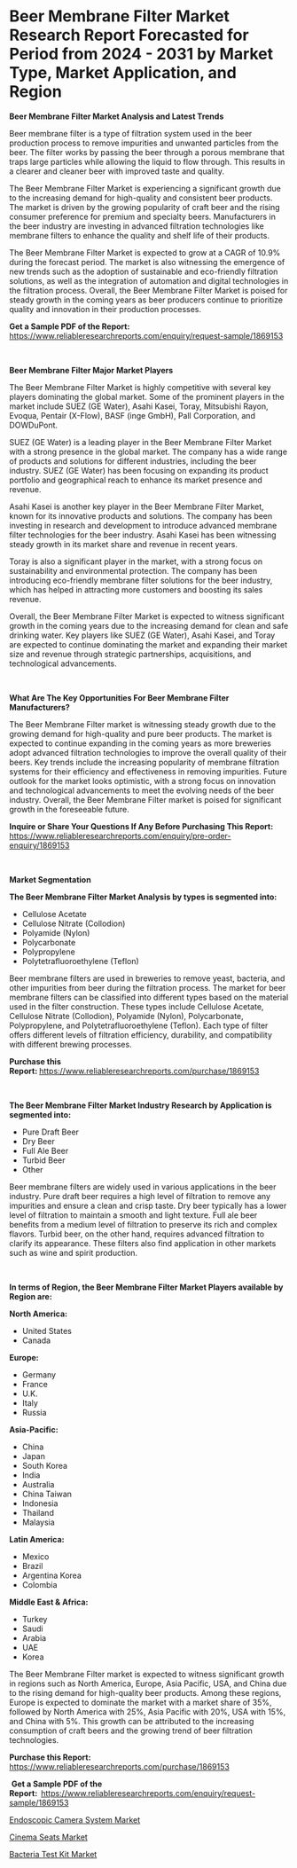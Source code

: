 <p><h1>Beer Membrane Filter Market Research Report Forecasted for Period from 2024 -  2031 by Market Type, Market Application, and Region</h1></p><p><strong>Beer Membrane Filter Market Analysis and Latest Trends</strong></p>
<p><p>Beer membrane filter is a type of filtration system used in the beer production process to remove impurities and unwanted particles from the beer. The filter works by passing the beer through a porous membrane that traps large particles while allowing the liquid to flow through. This results in a clearer and cleaner beer with improved taste and quality.</p><p>The Beer Membrane Filter Market is experiencing a significant growth due to the increasing demand for high-quality and consistent beer products. The market is driven by the growing popularity of craft beer and the rising consumer preference for premium and specialty beers. Manufacturers in the beer industry are investing in advanced filtration technologies like membrane filters to enhance the quality and shelf life of their products.</p><p>The Beer Membrane Filter Market is expected to grow at a CAGR of 10.9% during the forecast period. The market is also witnessing the emergence of new trends such as the adoption of sustainable and eco-friendly filtration solutions, as well as the integration of automation and digital technologies in the filtration process. Overall, the Beer Membrane Filter Market is poised for steady growth in the coming years as beer producers continue to prioritize quality and innovation in their production processes.</p></p>
<p><strong>Get a Sample PDF of the Report:&nbsp;</strong> <a href="https://www.reliableresearchreports.com/enquiry/request-sample/1869153">https://www.reliableresearchreports.com/enquiry/request-sample/1869153</a></p>
<p>&nbsp;</p>
<p><strong>Beer Membrane Filter Major Market Players</strong></p>
<p><p>The Beer Membrane Filter Market is highly competitive with several key players dominating the global market. Some of the prominent players in the market include SUEZ (GE Water), Asahi Kasei, Toray, Mitsubishi Rayon, Evoqua, Pentair (X-Flow), BASF (inge GmbH), Pall Corporation, and DOWDuPont.</p><p>SUEZ (GE Water) is a leading player in the Beer Membrane Filter Market with a strong presence in the global market. The company has a wide range of products and solutions for different industries, including the beer industry. SUEZ (GE Water) has been focusing on expanding its product portfolio and geographical reach to enhance its market presence and revenue.</p><p>Asahi Kasei is another key player in the Beer Membrane Filter Market, known for its innovative products and solutions. The company has been investing in research and development to introduce advanced membrane filter technologies for the beer industry. Asahi Kasei has been witnessing steady growth in its market share and revenue in recent years.</p><p>Toray is also a significant player in the market, with a strong focus on sustainability and environmental protection. The company has been introducing eco-friendly membrane filter solutions for the beer industry, which has helped in attracting more customers and boosting its sales revenue.</p><p>Overall, the Beer Membrane Filter Market is expected to witness significant growth in the coming years due to the increasing demand for clean and safe drinking water. Key players like SUEZ (GE Water), Asahi Kasei, and Toray are expected to continue dominating the market and expanding their market size and revenue through strategic partnerships, acquisitions, and technological advancements.</p></p>
<p>&nbsp;</p>
<p><strong>What Are The Key Opportunities For Beer Membrane Filter Manufacturers?</strong></p>
<p><p>The Beer Membrane Filter market is witnessing steady growth due to the growing demand for high-quality and pure beer products. The market is expected to continue expanding in the coming years as more breweries adopt advanced filtration technologies to improve the overall quality of their beers. Key trends include the increasing popularity of membrane filtration systems for their efficiency and effectiveness in removing impurities. Future outlook for the market looks optimistic, with a strong focus on innovation and technological advancements to meet the evolving needs of the beer industry. Overall, the Beer Membrane Filter market is poised for significant growth in the foreseeable future.</p></p>
<p><strong>Inquire or Share Your Questions If Any Before Purchasing This Report:</strong> <a href="https://www.reliableresearchreports.com/enquiry/pre-order-enquiry/1869153">https://www.reliableresearchreports.com/enquiry/pre-order-enquiry/1869153</a></p>
<p>&nbsp;</p>
<p><strong>Market Segmentation</strong></p>
<p><strong>The Beer Membrane Filter Market Analysis by types is segmented into:</strong></p>
<p><ul><li>Cellulose Acetate</li><li>Cellulose Nitrate (Collodion)</li><li>Polyamide (Nylon)</li><li>Polycarbonate</li><li>Polypropylene</li><li>Polytetrafluoroethylene (Teflon)</li></ul></p>
<p><p>Beer membrane filters are used in breweries to remove yeast, bacteria, and other impurities from beer during the filtration process. The market for beer membrane filters can be classified into different types based on the material used in the filter construction. These types include Cellulose Acetate, Cellulose Nitrate (Collodion), Polyamide (Nylon), Polycarbonate, Polypropylene, and Polytetrafluoroethylene (Teflon). Each type of filter offers different levels of filtration efficiency, durability, and compatibility with different brewing processes.</p></p>
<p><strong>Purchase this Report:&nbsp;</strong><a href="https://www.reliableresearchreports.com/purchase/1869153">https://www.reliableresearchreports.com/purchase/1869153</a></p>
<p>&nbsp;</p>
<p><strong>The Beer Membrane Filter Market Industry Research by Application is segmented into:</strong></p>
<p><ul><li>Pure Draft Beer</li><li>Dry Beer</li><li>Full Ale Beer</li><li>Turbid Beer</li><li>Other</li></ul></p>
<p><p>Beer membrane filters are widely used in various applications in the beer industry. Pure draft beer requires a high level of filtration to remove any impurities and ensure a clean and crisp taste. Dry beer typically has a lower level of filtration to maintain a smooth and light texture. Full ale beer benefits from a medium level of filtration to preserve its rich and complex flavors. Turbid beer, on the other hand, requires advanced filtration to clarify its appearance. These filters also find application in other markets such as wine and spirit production.</p></p>
<p>&nbsp;</p>
<p><strong>In terms of Region, the Beer Membrane Filter Market Players available by Region are:</strong></p>
<p>
    <p> <strong> North America: </strong>
        <ul>
            <li>United States</li>
            <li>Canada</li>
        </ul>
        </p> 
    <p> <strong> Europe: </strong>
        <ul>
            <li>Germany</li>
            <li>France</li>
            <li>U.K.</li>
            <li>Italy</li>
            <li>Russia</li>
        </ul>
        </p> 
    <p> <strong> Asia-Pacific: </strong>
        <ul>
            <li>China</li>
            <li>Japan</li>
            <li>South Korea</li>
            <li>India</li>
            <li>Australia</li>
            <li>China Taiwan</li>
            <li>Indonesia</li>
            <li>Thailand</li>
            <li>Malaysia</li>
        </ul>
        </p> 
    <p> <strong> Latin America: </strong>
        <ul>
            <li>Mexico</li>
            <li>Brazil</li>
            <li>Argentina Korea</li>
            <li>Colombia</li>
        </ul>
        </p> 
    <p> <strong> Middle East & Africa: </strong>
        <ul>
            <li>Turkey</li>
            <li>Saudi</li>
            <li>Arabia</li>
            <li>UAE</li>
            <li>Korea</li>
        </ul>
    </p>
    </p>
<p><p>The Beer Membrane Filter market is expected to witness significant growth in regions such as North America, Europe, Asia Pacific, USA, and China due to the rising demand for high-quality beer products. Among these regions, Europe is expected to dominate the market with a market share of 35%, followed by North America with 25%, Asia Pacific with 20%, USA with 15%, and China with 5%. This growth can be attributed to the increasing consumption of craft beers and the growing trend of beer filtration technologies.</p></p>
<p><strong>Purchase this Report: </strong><a href="https://www.reliableresearchreports.com/purchase/1869153">https://www.reliableresearchreports.com/purchase/1869153</a></p>
<p>&nbsp;<strong>Get a Sample PDF of the Report:&nbsp;&nbsp;</strong><a href="https://www.reliableresearchreports.com/enquiry/request-sample/1869153">https://www.reliableresearchreports.com/enquiry/request-sample/1869153</a></p>
<p><strong></strong></p>
<p><p><a href="https://view.publitas.com/reportprime-1/endoscopic-camera-system-market-size-and-examines-its-market-scope-with-a-primary-focus-on-growth-opportunities-and-forecasted-trends-spanning-from-2023-to-2030/">Endoscopic Camera System Market</a></p><p><a href="https://view.publitas.com/reportprime-1/cinema-seats-market-size-share-trends-analysis-report-by-material-by-type-by-end-user-by-region-and-segment-forecasts-2023-2030/">Cinema Seats Market</a></p><p><a href="https://view.publitas.com/reportprime-1/bacteria-test-kit-market-centers-on-aspects-such-as-market-growth-market-share-market-opportunity-and-projected-forecasts-spanning-from-2023-to-2030/">Bacteria Test Kit Market</a></p></p>